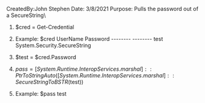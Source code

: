 CreatedBy:John Stephen
Date: 3/8/2021 
Purpose: Pulls the password out of a SecureString\



1. $cred = Get-Credential
2. Example:
            $cred
            UserName                     Password
            --------                     --------
            test     System.Security.SecureString

3. $test = $cred.Password
4. $pass = [System.Runtime.InteropServices.marshal]::PtrToStringAuto([System.Runtime.InteropServices.marshal]::SecureStringToBSTR($test))
5. Example:
            $pass
            test

